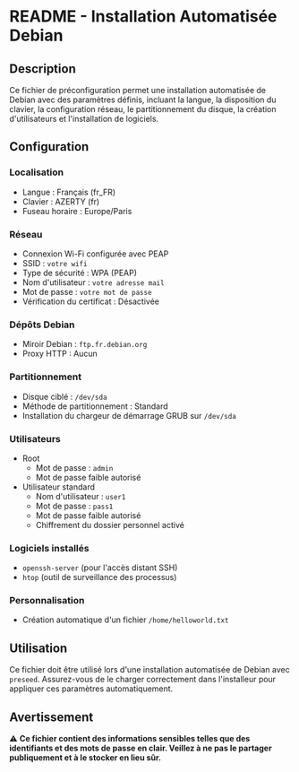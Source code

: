 # README - Installation Automatisée Debian

## Description
Ce fichier de préconfiguration permet une installation automatisée de Debian avec des paramètres définis, incluant la langue, la disposition du clavier, la configuration réseau, le partitionnement du disque, la création d'utilisateurs et l'installation de logiciels.

## Configuration
### Localisation
- Langue : Français (fr_FR)
- Clavier : AZERTY (fr)
- Fuseau horaire : Europe/Paris

### Réseau
- Connexion Wi-Fi configurée avec PEAP
- SSID : `votre wifi`
- Type de sécurité : WPA (PEAP)
- Nom d'utilisateur : `votre adresse mail`
- Mot de passe : `votre mot de passe`
- Vérification du certificat : Désactivée

### Dépôts Debian
- Miroir Debian : `ftp.fr.debian.org`
- Proxy HTTP : Aucun

### Partitionnement
- Disque ciblé : `/dev/sda`
- Méthode de partitionnement : Standard
- Installation du chargeur de démarrage GRUB sur `/dev/sda`

### Utilisateurs
- Root
  - Mot de passe : `admin`
  - Mot de passe faible autorisé
- Utilisateur standard
  - Nom d'utilisateur : `user1`
  - Mot de passe : `pass1`
  - Mot de passe faible autorisé
  - Chiffrement du dossier personnel activé

### Logiciels installés
- `openssh-server` (pour l'accès distant SSH)
- `htop` (outil de surveillance des processus)

### Personnalisation
- Création automatique d'un fichier `/home/helloworld.txt`

## Utilisation
Ce fichier doit être utilisé lors d'une installation automatisée de Debian avec `preseed`. Assurez-vous de le charger correctement dans l'installeur pour appliquer ces paramètres automatiquement.

## Avertissement
⚠ **Ce fichier contient des informations sensibles telles que des identifiants et des mots de passe en clair. Veillez à ne pas le partager publiquement et à le stocker en lieu sûr.**

